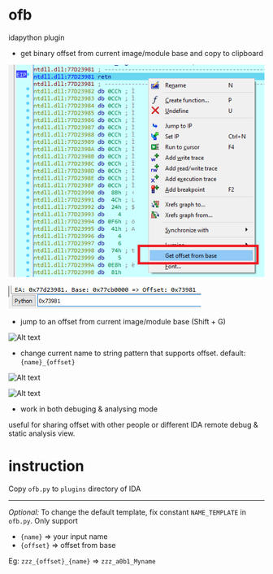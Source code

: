 # ofb

idapython plugin

- get binary offset from current image/module base and copy to clipboard

![Alt text](1.png?raw=true "Title")

![Alt text](2.png?raw=true "Title")

- jump to an offset from current image/module base (Shift + G)

![Alt text](3.png?raw=true "Title")

- change current name to string pattern that supports offset. default: `{name}_{offset}`

![Alt text](4.png?raw=true "Title")

![Alt text](5.png?raw=true "Title")

- work in both debuging & analysing mode

useful for sharing offset with other people or different IDA remote debug & static analysis view.

# instruction

Copy `ofb.py` to `plugins` directory of IDA

---

*Optional:* To change the default template, fix constant `NAME_TEMPLATE` in `ofb.py`. Only support
- `{name}` => your input name
- `{offset}` => offset from base

Eg: `zzz_{offset}_{name}` => `zzz_a0b1_Myname`